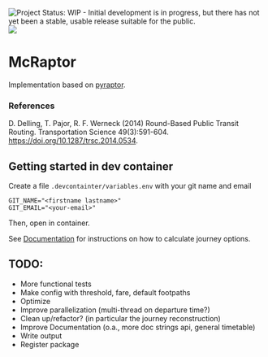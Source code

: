 ![Project Status: WIP - Initial development is in progress, but there has not yet been a stable, usable release suitable for the public.](https://www.repostatus.org/badges/latest/wip.svg)
[![](https://img.shields.io/badge/docs-dev-blue.svg)](https://tjebbeh.github.io/Raptor.jl/)

# McRaptor
Implementation based on [pyraptor](https://github.com/lmeulen/pyraptor).

### References
D. Delling, T. Pajor, R. F. Werneck (2014) Round-Based Public Transit Routing. Transportation Science 49(3):591-604. 
https://doi.org/10.1287/trsc.2014.0534.


## Getting started in dev container
Create a file `.devcontainter/variables.env` with your git name and email
```
GIT_NAME="<firstname lastname>"
GIT_EMAIL="<your-email>"
```
Then, open in container.

See [Documentation](https://tjebbeh.github.io/Raptor.jl/) for instructions on how to calculate journey options.


## TODO:
- More functional tests
- Make config with threshold, fare, default footpaths
- Optimize
- Improve parallelization (multi-thread on departure time?)
- Clean up/refactor? (in particular the journey reconstruction)
- Improve Documentation (o.a., more doc strings api, general timetable)
- Write output
- Register package